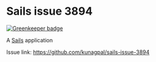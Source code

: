 # Sails issue 3894

[![Greenkeeper badge](https://badges.greenkeeper.io/kunagpal/sails-issue-3896.svg)](https://greenkeeper.io/)

A [Sails](http://sailsjs.org) application

Issue link: https://github.com/kunagpal/sails-issue-3894

